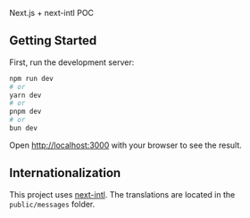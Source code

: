 Next.js + next-intl POC

## Getting Started

First, run the development server:

```bash
npm run dev
# or
yarn dev
# or
pnpm dev
# or
bun dev
```

Open [http://localhost:3000](http://localhost:3000) with your browser to see the result.

## Internationalization

This project uses [next-intl](https://next-intl-docs.vercel.app/). The translations are located in the `public/messages` folder.
